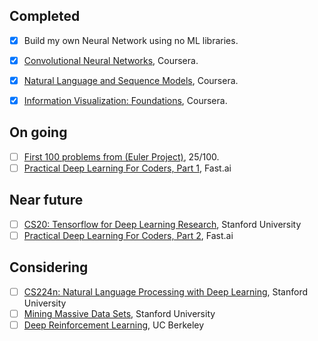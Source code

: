 ## Completed
- [x] Build my own Neural Network using no ML libraries.
- [x] [Convolutional Neural Networks](https://www.coursera.org/learn/convolutional-neural-networks/home/welcome), Coursera.
- [x] [Natural Language and Sequence Models](https://www.coursera.org/learn/nlp-sequence-models), Coursera.
- [x] [Information Visualization: Foundations](https://www.coursera.org/learn/information-visualization-fundamentals/), Coursera.


## On going
- [ ] [First 100 problems from (Euler Project)](projecteuler.net), 25/100.
- [ ] [Practical Deep Learning For Coders, Part 1](http://course.fast.ai/), Fast.ai

## Near future
- [ ] [CS20: Tensorflow for Deep Learning Research](http://web.stanford.edu/class/cs20si/syllabus.html), Stanford University
- [ ] [Practical Deep Learning For Coders, Part 2](http://course.fast.ai/part2.html), Fast.ai

## Considering
- [ ] [CS224n: Natural Language Processing with Deep Learning](http://web.stanford.edu/class/cs224n/), Stanford University
- [ ] [Mining Massive Data Sets](http://web.stanford.edu/class/cs246/handouts.html/), Stanford University
- [ ] [Deep Reinforcement Learning](http://rail.eecs.berkeley.edu/deeprlcourse/), UC Berkeley
